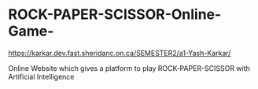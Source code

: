 # ROCK-PAPER-SCISSOR-Online-Game-
https://karkar.dev.fast.sheridanc.on.ca/SEMESTER2/a1-Yash-Karkar/

Online Website which gives a platform to play ROCK-PAPER-SCISSOR with Artificial Intelligence 

